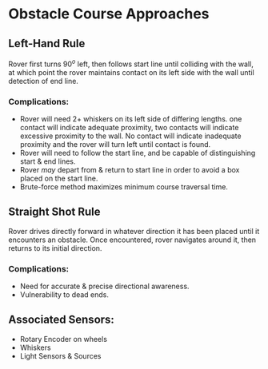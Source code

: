 # Obstacle Course Approaches

## Left-Hand Rule
Rover first turns $90^o$ left, then follows start line until colliding with the wall, at which point the rover maintains contact on its left side with the wall until detection of end line.
### Complications:
- Rover will need $2+$ whiskers on its left side of differing lengths. one contact will indicate adequate proximity, two contacts will indicate excessive proximity to the wall. No contact will indicate inadequate proximity and the rover will turn left until contact is found.
- Rover will need to follow the start line, and be capable of distinguishing start & end lines.
- Rover _may_ depart from & return to start line in order to avoid a box placed on the start line.
- Brute-force method maximizes minimum course traversal time.

## Straight Shot Rule
Rover drives directly forward in whatever direction it has been placed until it encounters an obstacle. Once encountered, rover navigates around it, then returns to its initial direction.
### Complications:
- Need for accurate & precise directional awareness.
- Vulnerability to dead ends.

## Associated Sensors:
- Rotary Encoder on wheels
- Whiskers
- Light Sensors & Sources